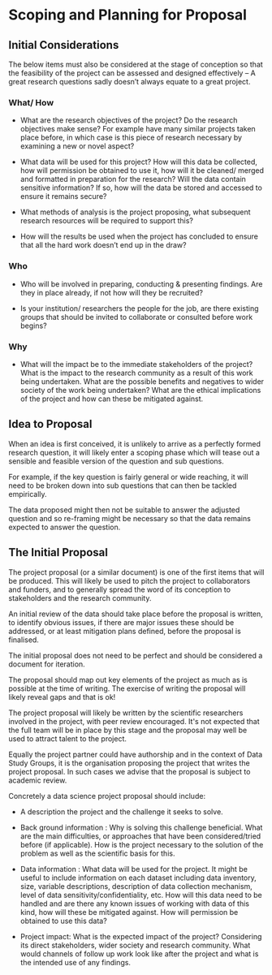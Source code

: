 # Scoping and Planning for Proposal 

## Initial Considerations 

The below items must also be considered at the stage of conception so that the feasibility of the project can be assessed and designed effectively – A great research questions sadly doesn’t always equate to a great project. 

### What/ How 

* What are the research objectives of the project? Do the research objectives make sense? For example have many similar projects taken place before, in which case is this piece of research necessary by examining a new or novel aspect? 

* What data will be used for this project? How will this data be collected, how will permission be obtained to use it, how will it be cleaned/ merged and formatted in preparation for the research? Will the data contain sensitive information? If so, how will the data be stored and accessed to ensure it remains secure?

* What methods of analysis is the project proposing, what subsequent research resources will be required to support this? 

* How will the results be used when the project has concluded to ensure that all the hard work doesn’t end up in the draw? 

### Who 

* Who will be involved in preparing, conducting & presenting findings. Are they in place already, if not how will they be recruited?

* Is your institution/ researchers the people for the job, are there existing groups that should be invited to collaborate or consulted before work begins? 

### Why 

* What will the impact be to the immediate stakeholders of the project? What is the impact to the research community as a result of this work being undertaken. What are the possible benefits and negatives to wider society of the work being undertaken? What are the ethical implications of the project and how can these be mitigated against.

## Idea to Proposal 

When an idea is first conceived, it is unlikely to arrive as a perfectly formed research question, it will likely enter a scoping phase which will tease out a sensible and feasible version of the question and sub questions.  

For example, if the key question is fairly general or wide reaching, it will need to be broken down into sub questions that can then be tackled empirically. 

The data proposed might then not be suitable to answer the adjusted question and so re-framing might be necessary so that the data remains expected to answer the question. 

## The Initial Proposal 

The project proposal (or a similar document) is one of the first items that will be produced. This will likely be used to pitch the project to collaborators and funders, and to generally spread the word of its conception to stakeholders and the research community.  

An initial review of the data should take place before the proposal is written, to identify obvious issues, if there are major issues these should be addressed, or at least mitigation plans defined, before the proposal is finalised. 

The initial proposal does not need to be perfect and should be considered a document for iteration. 

The proposal should map out key elements of the project as much as is possible at the time of writing. The exercise of writing the proposal will likely reveal gaps and that is ok!

The project proposal will likely be written by the scientific researchers involved in the project, with peer review encouraged. It's not expected that the full team will be in place by this stage and the proposal may well be used to attract talent to the project.  

Equally the project partner could have authorship and in the context of Data Study Groups, it is the organisation proposing the project that writes the project proposal. In such cases we advise that the proposal is subject to academic review.  

Concretely a data science project proposal should include: 

* A description the project and the challenge it seeks to solve. 

* Back ground information : Why is solving this challenge beneficial. What are the main difficulties, or approaches that have been considered/tried before (if applicable). How is the project necessary to the solution of the problem as well as the scientific basis for this.

* Data information : What data will be used for the project. It might be useful to include information on each dataset including data inventory, size, variable descriptions, description of data collection mechanism, level of data sensitivity/confidentiality, etc. How will this data need to be handled and are there any known issues of working with data of this kind, how will these be mitigated against. How will permission be obtained to use this data?

* Project impact: What is the expected impact of the project? Considering its direct stakeholders, wider society and research community. What would channels of follow up work look like after the project and what is the intended use of any findings. 
